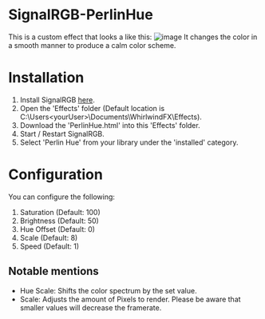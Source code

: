 # SignalRGB-PerlinHue
This is a custom effect that looks a like this: ![image](https://github.com/user-attachments/assets/36fa61ff-a6f3-448e-9152-e9a56c5f10b3)
It changes the color in a smooth manner to produce a calm color scheme.
# Installation
1. Install SignalRGB [here](https://signalrgb.com/).
2. Open the 'Effects' folder (Default location is C:\Users\<yourUser>\Documents\WhirlwindFX\Effects).
3. Download the 'PerlinHue.html' into this 'Effects' folder.
4. Start / Restart SignalRGB.
5. Select 'Perlin Hue' from your library under the 'installed' category.
# Configuration
You can configure the following:
1. Saturation (Default: 100)
2. Brightness (Default: 50)
3. Hue Offset (Default: 0)
4. Scale (Default: 8)
5. Speed (Default: 1)
## Notable mentions
* Hue Scale: Shifts the color spectrum by the set value.
* Scale: Adjusts the amount of Pixels to render. Please be aware that smaller values will decrease the framerate.
